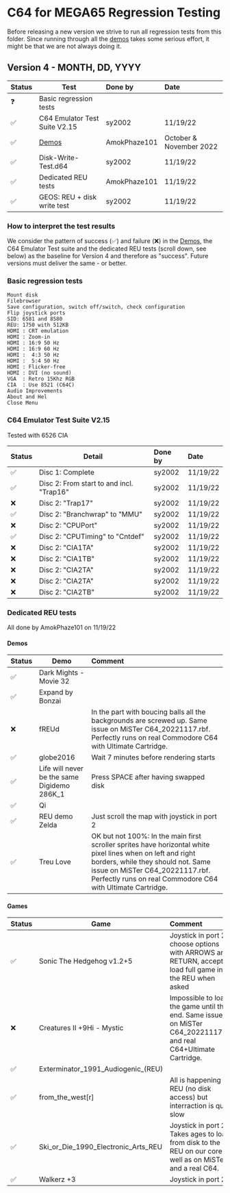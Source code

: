 C64 for MEGA65 Regression Testing
=================================

Before releasing a new version we strive to run all regression tests from
this folder. Since running through all the [demos](demos.md) takes some
serious effort, it might be that we are not always doing it.

Version 4 - MONTH, DD, YYYY
---------------------------

| Status             | Test                                        | Done by                | Date              
|:-------------------|---------------------------------------------|:-----------------------|:--------------------------
| :question:         | Basic regression tests                      |                        |
| :white_check_mark: | C64 Emulator Test Suite V2.15               | sy2002                 | 11/19/22
| :white_check_mark: | [Demos](demos.md)                           | AmokPhaze101           | October & November 2022
| :white_check_mark: | Disk-Write-Test.d64                         | sy2002                 | 11/19/22
| :white_check_mark: | Dedicated REU tests                         | AmokPhaze101           | 11/19/22
| :white_check_mark: | GEOS: REU + disk write test                 | sy2002                 | 11/19/22

### How to interpret the test results

We consider the pattern of success (:white_check_mark:) and failure (:x:) in the [Demos](demos.md), the C64 Emulator Test suite and the dedicated
REU tests (scroll down, see below) as the baseline for Version 4 and therefore as "success". Future versions must deliver
the same - or better.

### Basic regression tests

```
Mount disk
Filebrowser
Save configuration, switch off/switch, check configuration
Flip joystick ports
SID: 6581 and 8580
REU: 1750 with 512KB
HDMI : CRT emulation
HDMI : Zoom-in
HDMI : 16:9 50 Hz
HDMI : 16:9 60 Hz
HDMI :  4:3 50 Hz
HDMI :  5:4 50 Hz
HDMI : Flicker-free
HDMI : DVI (no sound)
VGA  : Retro 15Khz RGB
CIA  : Use 8521 (C64C)
Audio Improvements
About and Hel
Close Menu
```

### C64 Emulator Test Suite V2.15

Tested with 6526 CIA

| Status             | Detail                                      | Done by                | Date              
|:-------------------|---------------------------------------------|:-----------------------|:--------------------------
| :white_check_mark: | Disc 1: Complete                            | sy2002                 | 11/19/22
| :white_check_mark: | Disc 2: From start to and incl. "Trap16"    | sy2002                 | 11/19/22
| :x:                | Disc 2: "Trap17"                            | sy2002                 | 11/19/22
| :white_check_mark: | Disc 2: "Branchwrap" to  "MMU"              | sy2002                 | 11/19/22
| :x:                | Disc 2: "CPUPort"                           | sy2002                 | 11/19/22
| :white_check_mark: | Disc 2: "CPUTiming" to  "Cntdef"            | sy2002                 | 11/19/22
| :x:                | Disc 2: "CIA1TA"                            | sy2002                 | 11/19/22
| :x:                | Disc 2: "CIA1TB"                            | sy2002                 | 11/19/22
| :x:                | Disc 2: "CIA2TA"                            | sy2002                 | 11/19/22
| :x:                | Disc 2: "CIA2TA"                            | sy2002                 | 11/19/22
| :x:                | Disc 2: "CIA2TB"                            | sy2002                 | 11/19/22

### Dedicated REU tests

All done by AmokPhaze101 on 11/19/22

#### Demos

| Status             | Demo                                        | Comment
|:-------------------|---------------------------------------------|:---------------------------------------------------
| :white_check_mark: | Dark Mights - Movie 32                      | 
| :white_check_mark: | Expand by Bonzai                            | 
| :x:                | fREUd                                       | In the part with boucing balls all the backgrounds are screwed up. Same issue on MiSTer C64_20221117.rbf. Perfectly runs on real Commodore C64 with Ultimate Cartridge.
| :white_check_mark: | globe2016                                   | Wait 7 minutes before rendering starts
| :white_check_mark: | Life will never be the same Digidemo 286K_1 | Press SPACE after having swapped disk
| :white_check_mark: | Qi                                          | 
| :white_check_mark: | REU demo Zelda                              | Just scroll the map with joystick in port 2
| :white_check_mark: | Treu Love                                   | OK but not 100%: In the main first scroller sprites have horizontal white pixel lines when on left and right borders, while they should not. Same issue on MiSTer C64_20221117.rbf. Perfectly runs on real Commodore C64 with Ultimate Cartridge.

#### Games

| Status             | Game                                        | Comment
|:-------------------|---------------------------------------------|:---------------------------------------------------
| :white_check_mark: | Sonic The Hedgehog v1.2+5                   | Joystick in port 2, choose options with ARROWS and RETURN, accept to load full game into the REU when asked
| :x:                | Creatures II +9Hi - Mystic                  | Impossible to load the game until the end. Same issues on MiSTer C64_20221117.rbf and real C64+Ultimate Cartridge.
| :white_check_mark: | Exterminator_1991_Audiogenic_(REU)          | 
| :white_check_mark: | from_the_west[r]                            | All is happening in REU (no disk access) but interraction is quite slow
| :white_check_mark: | Ski_or_Die_1990_Electronic_Arts_REU         | Joystick in port 2. Takes ages to load from disk to the REU on our core as well as on MiSTer and a real C64.
| :white_check_mark: | Walkerz +3                                  | Joystick in port 2
